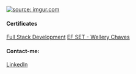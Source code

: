 <!-- I think this was a good idea -->
<a href="https://imgur.com/G8CRFO5"><img src="https://imgur.com/G8CRFO5.png" title="source: imgur.com" /></a>
#### Certificates
[Full Stack Development](https://drive.google.com/file/d/1k_Pk5_K5XqAo86skf_syW1SIXv3DnH4l/viewusp=share_link)
[EF SET - Wellery Chaves](https://www.efset.org/cert/HiedgU)

#### Contact-me:
[LinkedIn](https://www.linkedin.com/in/wellerychaves/)
